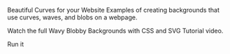 Beautiful Curves for your Website
Examples of creating backgrounds that use curves, waves, and blobs on a webpage.

Watch the full Wavy Blobby Backgrounds with CSS and SVG Tutorial video.

Run it
